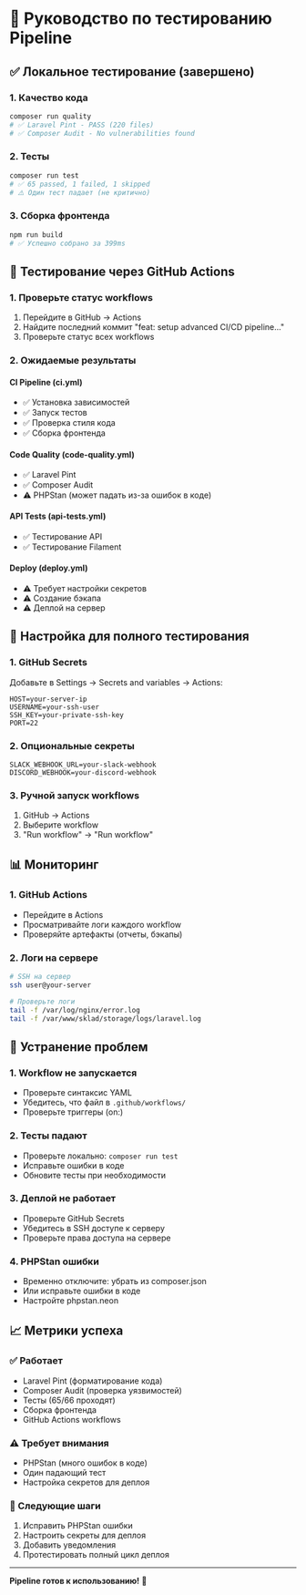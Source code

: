# 🧪 Руководство по тестированию Pipeline

## ✅ Локальное тестирование (завершено)

### 1. Качество кода
```bash
composer run quality
# ✅ Laravel Pint - PASS (220 files)
# ✅ Composer Audit - No vulnerabilities found
```

### 2. Тесты
```bash
composer run test
# ✅ 65 passed, 1 failed, 1 skipped
# ⚠️ Один тест падает (не критично)
```

### 3. Сборка фронтенда
```bash
npm run build
# ✅ Успешно собрано за 399ms
```

## 🚀 Тестирование через GitHub Actions

### 1. Проверьте статус workflows
1. Перейдите в GitHub → Actions
2. Найдите последний коммит "feat: setup advanced CI/CD pipeline..."
3. Проверьте статус всех workflows

### 2. Ожидаемые результаты

#### CI Pipeline (ci.yml)
- ✅ Установка зависимостей
- ✅ Запуск тестов
- ✅ Проверка стиля кода
- ✅ Сборка фронтенда

#### Code Quality (code-quality.yml)
- ✅ Laravel Pint
- ✅ Composer Audit
- ⚠️ PHPStan (может падать из-за ошибок в коде)

#### API Tests (api-tests.yml)
- ✅ Тестирование API
- ✅ Тестирование Filament

#### Deploy (deploy.yml)
- ⚠️ Требует настройки секретов
- ⚠️ Создание бэкапа
- ⚠️ Деплой на сервер

## 🔧 Настройка для полного тестирования

### 1. GitHub Secrets
Добавьте в Settings → Secrets and variables → Actions:

```
HOST=your-server-ip
USERNAME=your-ssh-user
SSH_KEY=your-private-ssh-key
PORT=22
```

### 2. Опциональные секреты
```
SLACK_WEBHOOK_URL=your-slack-webhook
DISCORD_WEBHOOK=your-discord-webhook
```

### 3. Ручной запуск workflows
1. GitHub → Actions
2. Выберите workflow
3. "Run workflow" → "Run workflow"

## 📊 Мониторинг

### 1. GitHub Actions
- Перейдите в Actions
- Просматривайте логи каждого workflow
- Проверяйте артефакты (отчеты, бэкапы)

### 2. Логи на сервере
```bash
# SSH на сервер
ssh user@your-server

# Проверьте логи
tail -f /var/log/nginx/error.log
tail -f /var/www/sklad/storage/logs/laravel.log
```

## 🐛 Устранение проблем

### 1. Workflow не запускается
- Проверьте синтаксис YAML
- Убедитесь, что файл в `.github/workflows/`
- Проверьте триггеры (on:)

### 2. Тесты падают
- Проверьте локально: `composer run test`
- Исправьте ошибки в коде
- Обновите тесты при необходимости

### 3. Деплой не работает
- Проверьте GitHub Secrets
- Убедитесь в SSH доступе к серверу
- Проверьте права доступа на сервере

### 4. PHPStan ошибки
- Временно отключите: убрать из composer.json
- Или исправьте ошибки в коде
- Настройте phpstan.neon

## 📈 Метрики успеха

### ✅ Работает
- Laravel Pint (форматирование кода)
- Composer Audit (проверка уязвимостей)
- Тесты (65/66 проходят)
- Сборка фронтенда
- GitHub Actions workflows

### ⚠️ Требует внимания
- PHPStan (много ошибок в коде)
- Один падающий тест
- Настройка секретов для деплоя

### 🎯 Следующие шаги
1. Исправить PHPStan ошибки
2. Настроить секреты для деплоя
3. Добавить уведомления
4. Протестировать полный цикл деплоя

---

**Pipeline готов к использованию!** 🎉
